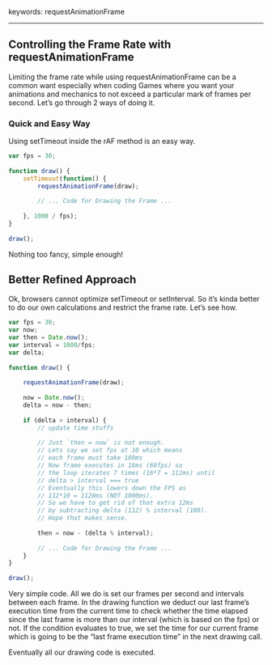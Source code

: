 keywords: requestAnimationFrame

---
##  Controlling the Frame Rate with requestAnimationFrame
Limiting the frame rate while using requestAnimationFrame can be a common want especially when coding Games where you want your animations and mechanics to not exceed a particular mark of frames per second. Let’s go through 2 ways of doing it.

### Quick and Easy Way
Using setTimeout inside the rAF method is an easy way.

```js
var fps = 30;
 
function draw() {
    setTimeout(function() {
        requestAnimationFrame(draw);
 
        // ... Code for Drawing the Frame ...
 
    }, 1000 / fps);
}
 
draw();
```
Nothing too fancy, simple enough!

## Better Refined Approach

Ok, browsers cannot optimize setTimeout or setInterval. So it’s kinda better to do our own calculations and restrict the frame rate. Let’s see how.

```js
var fps = 30;
var now;
var then = Date.now();
var interval = 1000/fps;
var delta;
  
function draw() {
     
    requestAnimationFrame(draw);
     
    now = Date.now();
    delta = now - then;
     
    if (delta > interval) {
        // update time stuffs
         
        // Just `then = now` is not enough.
        // Lets say we set fps at 10 which means
        // each frame must take 100ms
        // Now frame executes in 16ms (60fps) so
        // the loop iterates 7 times (16*7 = 112ms) until
        // delta > interval === true
        // Eventually this lowers down the FPS as
        // 112*10 = 1120ms (NOT 1000ms).
        // So we have to get rid of that extra 12ms
        // by subtracting delta (112) % interval (100).
        // Hope that makes sense.
         
        then = now - (delta % interval);
         
        // ... Code for Drawing the Frame ...
    }
}
 
draw();
```

Very simple code. All we do is set our frames per second and intervals between each frame. In the drawing function we deduct our last frame’s execution time from the current time to check whether the time elapsed since the last frame is more than our interval (which is based on the fps) or not. If the condition evaluates to true, we set the time for our current frame which is going to be the “last frame execution time” in the next drawing call.

Eventually all our drawing code is executed.